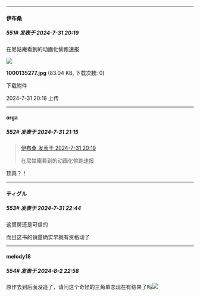 ﻿
*****

####  伊布桑  
##### 551#       发表于 2024-7-31 20:19

在尼姑庵看到的动画化偷跑速报

<img src="https://img.saraba1st.com/forum/202407/31/201856kmyn5ytsyy7lepa7.jpg" referrerpolicy="no-referrer">

<strong>1000135277.jpg</strong> (83.04 KB, 下载次数: 0)

下载附件

2024-7-31 20:18 上传


*****

####  orga  
##### 552#       发表于 2024-7-31 21:15

<blockquote><a href="httphttps://bbs.saraba1st.com/2b/forum.php?mod=redirect&amp;goto=findpost&amp;pid=65758236&amp;ptid=2012733" target="_blank">伊布桑 发表于 2024-7-31 20:19</a>

在尼姑庵看到的动画化偷跑速报</blockquote>
顶真？！


*****

####  ティグル  
##### 553#       发表于 2024-7-31 22:44

这舅舅还是可信的

而且这书的销量确实早就有资格动了


*****

####  melody18  
##### 554#       发表于 2024-8-2 22:58

原作去到后面没追了，请问这个奇怪的三角单恋现在有结果了吗<img src="https://static.saraba1st.com/image/smiley/face2017/037.png" referrerpolicy="no-referrer">

